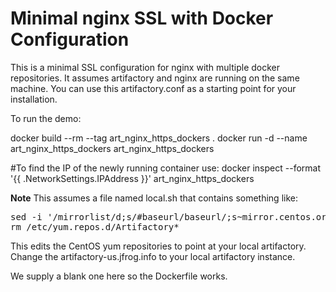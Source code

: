 Minimal nginx SSL with Docker Configuration
===========================================

This is a minimal SSL configuration for nginx with multiple docker repositories.  It assumes artifactory and 
nginx are running on the same machine. You can use this artifactory.conf as a starting point for your installation.

To run the demo:

docker build --rm --tag art_nginx_https_dockers .
docker run -d --name art_nginx_https_dockers art_nginx_https_dockers

#To find the IP of the newly running container use:
docker inspect --format '{{ .NetworkSettings.IPAddress }}' art_nginx_https_dockers

__Note__
This assumes a file named local.sh that contains something like:

<pre>
sed -i '/mirrorlist/d;s/#baseurl/baseurl/;s~mirror.centos.org~artifactory-us.jfrog.info/artifactory~' /etc/yum.repos.d/CentOS-*.repo
rm /etc/yum.repos.d/Artifactory*
</pre>

This edits the CentOS yum repositories to point at your local artifactory.  Change the artifactory-us.jfrog.info to your
local artifactory instance.

We supply a blank one here so the Dockerfile works.

